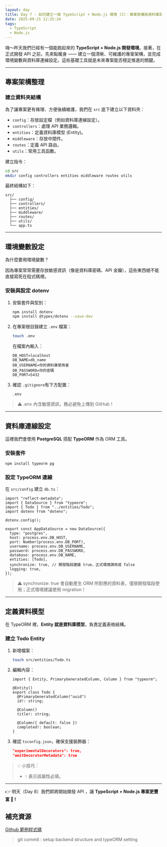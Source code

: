 ```yaml
---
layout: day
title: Day 7 - 如何建立一個 TypeScript + Node.js 環境 (2)：專案架構與資料庫設定
date: 2025-09-21 12:25:24
tags:
  - TypeScript
  - Node.js
---
```


嗨～昨天我們已經有一個能跑起來的 **TypeScript + Node.js 開發環境**。接著，在正式開發 API 之前，先來點暖身 —— 建立一個清晰、可維護的專案架構，並完成環境變數與資料庫連線設定。這些基礎工具就是未來專案能否穩定推進的關鍵。

<!-- more -->

---

## 專案架構整理

### 建立資料夾結構

為了讓專案更有條理、方便後續維護，我們在 `src` 底下建立以下資料夾：

- `config`：存放設定檔（例如資料庫連線設定）。
- `controllers`：處理 API 業務邏輯。
- `entities`：定義資料庫模型 (Entity)。
- `middleware`：存放中間件。
- `routes`：定義 API 路由。
- `utils`：常用工具函數。

建立指令：

```bash
cd src
mkdir config controllers entities middleware routes utils
```

最終結構如下：

```
src/
  ├── config/
  ├── controllers/
  ├── entities/
  ├── middleware/
  ├── routes/
  ├── utils/
  └── app.ts
```

---

## 環境變數設定

為什麼要用環境變數？

因為專案常常需要存放敏感資訊（像是資料庫密碼、API 金鑰），這些東西絕不能直接寫死在程式碼裡。

### 安裝與設定 dotenv

1. 安裝套件與型別：

   ```bash
   npm install dotenv
   npm install @types/dotenv --save-dev
   ```

2. 在專案根目錄建立 `.env` 檔案：

   ```bash
   touch .env
   ```

   在檔案內輸入：

   ```
   DB_HOST=localhost
   DB_NAME=db_name
   DB_USERNAME=你的資料庫使用者
   DB_PASSWORD=你的密碼
   DB_PORT=5432
   ```

3. 確認 `.gitignore`有下方配置：

   ```
   .env
   ```

> ⚠️ .env 內含敏感資訊，務必避免上傳到 GitHub！

---

## 資料庫連線設定

這裡我們會使用 **PostgreSQL** 搭配 **TypeORM** 作為 ORM 工具。

### 安裝套件

```bash
npm install typeorm pg
```

### 設定 TypeORM 連線

在 `src/config` 建立 `db.ts`：

```tsx
import "reflect-metadata";
import { DataSource } from "typeorm";
import { Todo } from "../entities/Todo";
import dotenv from "dotenv";

dotenv.config();

export const AppDataSource = new DataSource({
  type: "postgres",
  host: process.env.DB_HOST,
  port: Number(process.env.DB_PORT),
  username: process.env.DB_USERNAME,
  password: process.env.DB_PASSWORD,
  database: process.env.DB_NAME,
  entities: [Todo],
  synchronize: true, // 開發階段建議 true，正式環境請改成 false
  logging: true,
});
```

> ⚠️ synchronize: true 會自動產生 ORM 所對應的資料表，僅限開發階段使用；正式環境建議使用 migration！

---

## 定義資料模型

在 TypeORM 裡，**Entity 就是資料庫模型**，負責定義表格結構。

### 建立 Todo Entity

1. 新增檔案：

   ```bash
   touch src/entities/Todo.ts

   ```

2. 編輯內容：

   ```tsx
   import { Entity, PrimaryGeneratedColumn, Column } from "typeorm";

   @Entity()
   export class Todo {
     @PrimaryGeneratedColumn("uuid")
     id!: string;

     @Column()
     title!: string;

     @Column({ default: false })
     completed!: boolean;
   }
   ```

3. 確認 `tsconfig.json`，確保支援裝飾器：

   ```json
   "experimentalDecorators": true,
   "emitDecoratorMetadata": true
   ```

> 💡 小技巧：
>
> - `!` 表示該屬性必填。

---

👉 明天（Day 8）我們即將開始開發 API ，讓 **TypeScript + Node.js 專案更豐富 🚀 !**

## 補充資源

[Github 範例程式碼](https://github.com/ArvinYang1925/iThome2025-node-ts/commit/ea9757e05ffe4d0a7dd48d65c1e4cc37f25361d8)

> git commit : setup backend structure and typeORM setting
